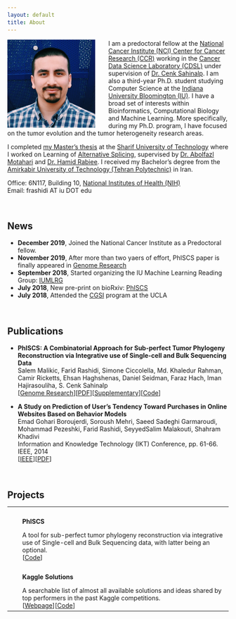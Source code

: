 ```yaml
---
layout: default
title: About
---
```


<img style="float: left; margin-right:30px;" src="/assets/me.jpg" width="200px" alt="me"/>

I am a predoctoral fellow at the [National Cancer Institute (NCI) Center for Cancer Research (CCR)](https://ccr.cancer.gov) working in the [Cancer Data Science Laboratory (CDSL)](https://ccr.cancer.gov/cancer-data-science-laboratory) under supervision of [Dr. Cenk Sahinalp](https://algo-cancer.github.io). I am also a third-year Ph.D. student studying Computer Science at the [Indiana University Bloomington (IU)](https://www.indiana.edu). I have a broad set of interests within Bioinformatics, Computational Biology and Machine Learning. More specifically, during my Ph.D. program, I have focused on the tumor evolution and the tumor heterogeneity research areas.

I completed [my Master’s thesis](http://library.sharif.ir/parvan/resource/444343/یادگیری-پیرایش-دگرسان-از-داده-های-توالی-یابی-آر--ان--ای/&from=search&&query=alternative%20splicing&count=20&execute=true) at the [Sharif University of Technology](http://www.en.sharif.edu) where I worked on Learning of [Alternative Splicing](https://en.wikipedia.org/wiki/Alternative_splicing), supervised by [Dr. Abolfazl Motahari](http://sharif.edu/~motahari/) and [Dr. Hamid Rabiee](http://sharif.edu/~rabiee/). I received my Bachelor’s degree from the [Amirkabir University of Technology (Tehran Polytechnic)](https://aut.ac.ir/en) in Iran.

Office: 6N117, Building 10, [National Institutes of Health (NIH)](https://goo.gl/maps/XtuHbcXNd1tEC5us8)  
Email: frashidi AT iu DOT edu


<!-- ================================================== -->
<br/>

## News
  * **December 2019**, Joined the National Cancer Institute as a Predoctoral fellow.
  * **November 2019**, After more than two yaers of effort, PhISCS paper is finally appeared in [Genome Research](https://genome.cshlp.org/content/early/2019/10/18/gr.234435.118)
  * **September 2018**, Started organizing the IU Machine Learning Reading Group: [IUMLRG](https://iumlrg.github.io)
  * **July 2018**, New pre-print on bioRxiv: [PhISCS](https://www.biorxiv.org/content/early/2018/07/25/376996)
  * **July 2018**, Attended the [CGSI](http://computationalgenomics.bioinformatics.ucla.edu) program at the UCLA


<!-- ================================================== -->
<br/>

## Publications

<!-- {:start="2"} -->

  * **PhISCS: A Combinatorial Approach for Sub-perfect Tumor Phylogeny Reconstruction via Integrative use of Single-cell and Bulk Sequencing Data**  
Salem Malikic, Farid Rashidi, Simone Ciccolella, Md. Khaledur Rahman, Camir Ricketts, Ehsan Haghshenas, Daniel Seidman, Faraz Hach, Iman Hajirasouliha, S. Cenk Sahinalp  
[[Genome Research](https://genome.cshlp.org/content/early/2019/10/18/gr.234435.118)][[PDF](https://genome.cshlp.org/content/early/2019/10/18/gr.234435.118.full.pdf)][[Supplementary](https://genome.cshlp.org/content/suppl/2019/10/18/gr.234435.118.DC1/Supplemental_Material.pdf)][[Code](https://github.com/sfu-compbio/PhISCS)]

<!-- 0. A Novel Algorithm for Discovering Splice Junction and Small Exon with RNA-Seq  
**Farid Rashidi Mehrabadi**, Damoun Nashta-ali, Amirhossein Saberi, Seyed Abolfazl Motahari, Babak Khalaj  
Manuscript. In preparation for Bioinformatics. -->

  * **A Study on Prediction of User’s Tendency Toward Purchases in Online Websites Based on Behavior Models**  
Emad Gohari Boroujerdi, Soroush Mehri, Saeed Sadeghi Garmaroudi, Mohammad Pezeshki, Farid Rashidi, SeyyedSalim Malakouti, Shahram Khadivi  
Information and Knowledge Technology (IKT) Conference, pp. 61-66. IEEE, 2014  
[[IEEE](http://ieeexplore.ieee.org/document/7030334/)][[PDF](/assets/dmc.pdf)]

<!-- {: reversed="reversed"} -->


<!-- ================================================== -->
<br/>

<h2 id="projects" style="margin-bottom:0px">Projects</h2>
<table style="width: 100%;">
	<tbody>
		<tr>
			<td style="vertical-align:middle;">
				<img src="/assets/phiscs.png" style="border-radius:0%; width:120px;">
			</td>
			<td style="width:100%; vertical-align:middle; padding-left:20px; padding-top:10px; ">
				<p><strong>PhISCS</strong></p>
				<p style="margin: 0">A tool for sub-perfect tumor phylogeny reconstruction via integrative use of Single-cell and Bulk Sequencing data, with latter being an optional.</p>
				[<a href="https://github.com/sfu-compbio/PhISCS">Code</a>]
			</td>
		</tr>
		<tr>
			<td style="vertical-align:middle;">
				<img src="/assets/kaggle.png" style="border-radius:0%; width:120px;">
			</td>
			<td style="width:100%; vertical-align:middle; padding-left:20px; padding-top:10px; ">
				<p><strong>Kaggle Solutions</strong></p>
				<p style="margin: 0">A searchable list of almost all available solutions and ideas shared by top performers in the past Kaggle competitions.</p>
				[<a href="https://faridrashidi.github.io/kaggle-solutions/">Webpage</a>][<a href="https://github.com/faridrashidi/kaggle-solutions">Code</a>]
			</td>
		</tr>
	</tbody>
</table>
